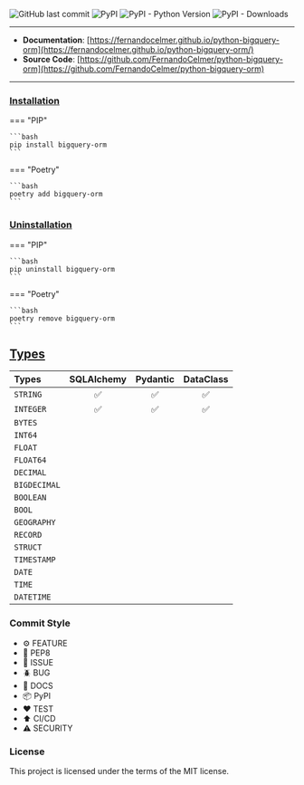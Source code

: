 ![GitHub last commit](https://img.shields.io/github/last-commit/FernandoCelmer/python-bigquery-orm?style=flat-square)
![PyPI](https://img.shields.io/pypi/v/bigquery-orm?style=flat-square)
![PyPI - Python Version](https://img.shields.io/pypi/pyversions/bigquery-orm?style=flat-square)
![PyPI - Downloads](https://img.shields.io/pypi/dm/bigquery-orm?style=flat-square)


---

- **Documentation**: [https://fernandocelmer.github.io/python-bigquery-orm](https://fernandocelmer.github.io/python-bigquery-orm/)
- **Source Code**: [https://github.com/FernandoCelmer/python-bigquery-orm](https://github.com/FernandoCelmer/python-bigquery-orm)

---

### [Installation](#)

=== "PIP"

    ```bash
    pip install bigquery-orm
    ```

=== "Poetry"

    ```bash
    poetry add bigquery-orm
    ```

### [Uninstallation](#)

=== "PIP"

    ```bash
    pip uninstall bigquery-orm
    ```

=== "Poetry"

    ```bash
    poetry remove bigquery-orm
    ```

## [Types](#)

| Types          | SQLAlchemy    | Pydantic      | DataClass     |
|:-------------- |:-------------:|:-------------:|:-------------:| 
| ``STRING``     |       ✅       |       ✅      |       ✅       |
| ``INTEGER``    |       ✅       |       ✅      |       ✅       |
| ``BYTES``      |               |               |               |
| ``INT64``      |               |               |               |
| ``FLOAT``      |               |               |               |
| ``FLOAT64``    |               |               |               |
| ``DECIMAL``    |               |               |               |
| ``BIGDECIMAL`` |               |               |               |
| ``BOOLEAN``    |               |               |               |
| ``BOOL``       |               |               |               |
| ``GEOGRAPHY``  |               |               |               |
| ``RECORD``     |               |               |               |
| ``STRUCT``     |               |               |               |
| ``TIMESTAMP``  |               |               |               |
| ``DATE``       |               |               |               |
| ``TIME``       |               |               |               |
| ``DATETIME``   |               |               |               |

### Commit Style

- ⚙️ FEATURE
- 📝 PEP8
- 📌 ISSUE
- 🪲 BUG
- 📘 DOCS
- 📦 PyPI
- ❤️️ TEST
- ⬆️ CI/CD
- ⚠️ SECURITY

### License

This project is licensed under the terms of the MIT license.
